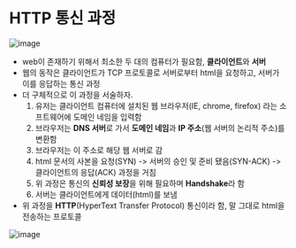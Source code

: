 # HTTP 통신 과정

![image](https://user-images.githubusercontent.com/46865281/71986278-8ad20600-326f-11ea-8aae-9de40f9a3ec8.png)

* web이 존재하기 위해서 최소한 두 대의 컴퓨터가 필요함, **클라이언트**와 **서버**
* 웹의 동작은 클라이언트가 TCP 프로토콜로 서버로부터 html을 요청하고, 서버가 이를 응답하는 통신 과정
* 더 구체적으로 이 과정을 서술하자.
  1. 유저는 클라이언트 컴퓨터에 설치된 웹 브라우저(IE, chrome, firefox) 라는 소프트웨어에 도메인 네임을 입력함
  2. 브라우저는 **DNS 서버**로 가서 **도메인 네임**과 **IP 주소**(웹 서버의 논리적 주소)를 변환함
  3. 브라우저는 이 주소로 해당 웹 서버로 감
  4. html 문서의 사본을 요청(SYN) -> 서버의 승인 및 준비 됐음(SYN-ACK) -> 클라이언트의 응답(ACK) 과정을 거침
  5. 위 과정은 통신의 **신뢰성 보장**을 위해 필요하며 **Handshake**라 함
  6. 서버는 클라이언트에게 데이터(html)를 보냄
* 위 과정을 **HTTP**(HyperText Transfer Protocol) 통신이라 함, 말 그대로 html을 전송하는 프로토콜

![image](https://images-wixmp-ed30a86b8c4ca887773594c2.wixmp.com/f/e0f95975-50d8-40f0-b4bd-419d10589d0a/d24ajgf-f899cb2a-4848-4b4a-87d3-7345e36405d1.jpg/v1/fill/w_1032,h_774,q_70,strp/how_internet_works_by_vladstudio_d24ajgf-pre.jpg?token=eyJ0eXAiOiJKV1QiLCJhbGciOiJIUzI1NiJ9.eyJzdWIiOiJ1cm46YXBwOjdlMGQxODg5ODIyNjQzNzNhNWYwZDQxNWVhMGQyNmUwIiwiaXNzIjoidXJuOmFwcDo3ZTBkMTg4OTgyMjY0MzczYTVmMGQ0MTVlYTBkMjZlMCIsIm9iaiI6W1t7ImhlaWdodCI6Ijw9MTIwMCIsInBhdGgiOiJcL2ZcL2UwZjk1OTc1LTUwZDgtNDBmMC1iNGJkLTQxOWQxMDU4OWQwYVwvZDI0YWpnZi1mODk5Y2IyYS00ODQ4LTRiNGEtODdkMy03MzQ1ZTM2NDA1ZDEuanBnIiwid2lkdGgiOiI8PTE2MDAifV1dLCJhdWQiOlsidXJuOnNlcnZpY2U6aW1hZ2Uub3BlcmF0aW9ucyJdfQ.jIXoBTe0CJuKJVhnDwiXbk3EfEF6z-kQVduMojmhz_k)
